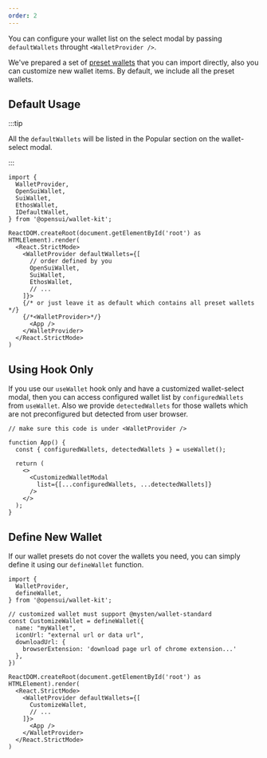 ```yaml
---
order: 2
---
```


You can configure your wallet list on the select modal by passing `defaultWallets` throught `<WalletProvider />`.

We've prepared a set of [preset wallets](../CanIUse#preset-wallets) that you can import directly, also you can customize new wallet items. By default, we include all the preset wallets.

## Default Usage

:::tip

All the `defaultWallets` will be listed in the Popular section on the wallet-select modal.

:::

```
import {
  WalletProvider,
  OpenSuiWallet,
  SuiWallet,
  EthosWallet,
  IDefaultWallet,
} from '@opensui/wallet-kit';

ReactDOM.createRoot(document.getElementById('root') as HTMLElement).render(
  <React.StrictMode>
    <WalletProvider defaultWallets={[
      // order defined by you
      OpenSuiWallet,
      SuiWallet,
      EthosWallet,
      // ...
    ]}>
    {/* or just leave it as default which contains all preset wallets */}
    {/*<WalletProvider>*/}
      <App />
    </WalletProvider>
  </React.StrictMode>
)
```

## Using Hook Only

If you use our `useWallet` hook only and have a customized wallet-select modal, then you can access configured wallet list by `configuredWallets` from `useWallet`. Also we provide `detectedWallets` for those wallets which are not preconfigured but detected from user browser.

```
// make sure this code is under <WalletProvider />

function App() {
  const { configuredWallets, detectedWallets } = useWallet();

  return (
    <>
      <CustomizedWalletModal
        list={[...configuredWallets, ...detectedWallets]}
      />
    </>
  );
}
```

## Define New Wallet

If our wallet presets do not cover the wallets you need, you can simply define it using our `defineWallet` function.

```
import {
  WalletProvider,
  defineWallet,
} from '@opensui/wallet-kit';

// customized wallet must support @mysten/wallet-standard
const CustomizeWallet = defineWallet({
  name: "myWallet",
  iconUrl: "external url or data url",
  downloadUrl: {
    browserExtension: 'download page url of chrome extension...'
  },
})

ReactDOM.createRoot(document.getElementById('root') as HTMLElement).render(
  <React.StrictMode>
    <WalletProvider defaultWallets={[
      CustomizeWallet,
      // ...
    ]}>
      <App />
    </WalletProvider>
  </React.StrictMode>
)
```

